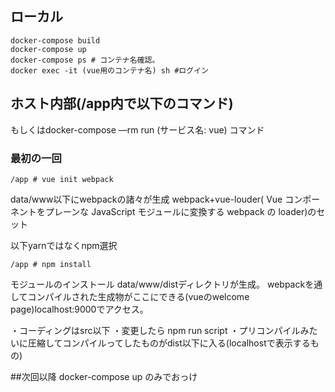 
## ローカル

```
docker-compose build
docker-compose up
docker-compose ps # コンテナ名確認。
docker exec -it (vue用のコンテナ名) sh #ログイン
```

## ホスト内部(/app内で以下のコマンド)
もしくはdocker-compose —rm run (サービス名: vue) コマンド 
### 最初の一回
```
/app # vue init webpack 
```
data/www以下にwebpackの諸々が生成 webpack+vue-louder( Vue コンポーネントをプレーンな JavaScript モジュールに変換する webpack の loader)のセット

以下yarnではなくnpm選択
```
/app # npm install 
```
モジュールのインストール
data/www/distディレクトリが生成。
webpackを通してコンパイルされた生成物がここにできる(vueのwelcome page)localhost:9000でアクセス。

・コーディングはsrc以下
・変更したら npm run script
・プリコンパイルみたいに圧縮してコンパイルってしたものがdist以下に入る(localhostで表示するもの)

##次回以降 docker-compose up のみでおっけ
